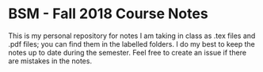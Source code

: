 # BSM - Fall 2018 Course Notes

This is my personal repository for notes I am taking in class as .tex files and .pdf files; you can find them in the labelled folders.
I do my best to keep the notes up to date during the semester.
Feel free to create an issue if there are mistakes in the notes.
